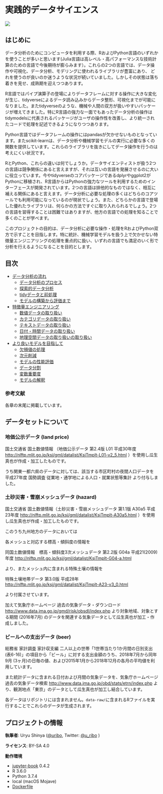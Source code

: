 # 実践的データサイエンス

<img src="https://circleci.com/gh/jupyter/jupyter-book.svg?style=svg" class="left">

## はじめに

データ分析のためにコンピュータを利用する際、RおよびPython言語のいずれかを使うことが多いと思います(Julia言語は高レベル・高パフォーマンスな技術計算のための言語で今後期待が膨らみます）。これらの2つの言語では、データ操作や可視化、データ分析、モデリングに使われるライブラリが豊富にあり、
どれを使うのが良いのか迷うような状況が続いていました。しかしその状態は落ち着きを見せ、成熟期を迎えつつあります。

R言語ではパイプ演算子の登場によりデータフレームに対する操作に大きな変化が生じ、tidyverseによるデータ読み込みからデータ整形、可視化までが可能になりました。またtidyverseのような、機械や人間の双方が扱いやすいパッケージが増えてきました。特にR言語の強力な一面でもあったデータ分析の操作はtidymodelsに代表されるパッケージがユーザの操作性を改善し、より統一されたコードで処理を記述できるようになりつつあります。

Python言語ではデータフレームの操作にはpandasが欠かせないものとなっています。またscikit-learnは、データ分析や機械学習モデルの実行に必要な多くの関数を提供しています。これらのライブラリを抜きにしてデータ操作を行うのは考えにくい状況です。

RとPython、これらの違いは何でしょうか。データサイエンティストが扱う2つの言語は競争関係にあると言えますが、それは互いの言語を発展させるのに大いに役立っています。今やtidyverseのコアパッケージであるdplyrやggplot2がPythonに移植され、R言語からはPythonの強力なツールを利用するためのインターフェースが開発されています。2つの言語は排他的なものではなく、相互に補える関係にあると言えます。データ分析に必要な処理の多くはどちらのコアツールでも利用可能になっているのが現状でしょう。また、どちらかの言語で登場した優れたライブラリは、何らかの方法ですぐに取り入れられるでしょう。2つの言語を習得することは困難ではありますが、他方の言語での処理を知ることで多くのことが学べます。

このプロジェクトの目的は、データ分析に必要な操作・処理をRおよびPython双方で示すことを目指します。特に統計、機械学習モデルを扱う上で欠かせない特徴量エンジニアリングの処理を重点的に扱い、いずれの言語でも満足のいく形で分析を行えるようになることを目的とします。

## 目次

- [データ分析の流れ](01/readme)
    - [データ分析のプロセス](01/introduction)
    - [探索的データ分析](01/eda)
    - [tidyデータと前処理](01/tidy_data)
    - [モデルの構築から評価まで](01/tidymodels_workflow)
- [特徴量エンジニアリング](02/readme)
    - [数値データの取り扱い](02/numeric)
    - [カテゴリデータの取り扱い](02/categorical)
    - [テキストデータの取り扱い](02/text)
    - [日付・時間データの取り扱い](02/date-and-time)
    - [地理空間データの取り扱いの取り扱い](02/spatial-data)
- [より良いモデルを目指して](03/readme)
  - [欠損値の処理](03/handling-missing-data)
  - [次元削減](03/dimension-reduction)
  - [モデルの性能評価](03/model-performance)
  - [データ分割](03/data-splitting)
  - [変数重要度](03/feature-selection)
  - [モデルの解釈](03/interpretability)



### 参考文献

各章の末尾に掲載しています。

## データセットについて

### 地価公示データ (land price)

国土交通省 国土数値情報 （地価公示データ 第2.4版 L01 平成30年度 http://nlftp.mlit.go.jp/ksj/gml/datalist/KsjTmplt-L01-v2_5.html ）を使用し瓜生真也が作成・加工したものです。

うち関東一都六県のデータに対しては、該当する市区町村の夜間人口データを 平成27年度 国勢調査 従業地・通学地による人口・就業状態等集計 より付与しました。

### 土砂災害・雪崩メッシュデータ (hazard)

国土交通省 国土数値情報（土砂災害・雪崩メッシュデータ 第1.1版 A30a5 平成23年度 http://nlftp.mlit.go.jp/ksj/gml/datalist/KsjTmplt-A30a5.html ）を使用し瓜生真也が作成・加工したものです。

このうち九州地方のデータにおいては

各メッシュと対応する標高・傾斜度の情報を

同国土数値情報　標高・傾斜度3次メッシュデータ 第2.2版 G04a 平成21(2009)年度 http://nlftp.mlit.go.jp/ksj/gml/datalist/KsjTmplt-G04-a.html 

より、またメッシュ内に含まれる特殊土壌の情報を

特殊土壌地帯データ 第3.0版 平成28年 http://nlftp.mlit.go.jp/ksj/gml/datalist/KsjTmplt-A23-v3_0.html

より付属させています。

加えて気象庁ホームページ 過去の気象データ・ダウンロード http://www.data.jma.go.jp/gmd/risk/obsdl/index.php より対象地域、対象とする期間 (2016年7月) のデータを関連する気象データとして瓜生真也が加工・作成しました。

### ビールへの支出データ (beer)

総務省 家計調査 家計収支編 二人以上の世帯「1世帯当たり1か月間の日別支出 (表6-16)」の項目から「ビール」に対する支出金額のうち、2018年7月から同年9月 (3ヶ月)の日毎の値、および2015年1月から2018年12月の各月の平均値を利用しています。

また統計データに含まれる日付および月間の気象データを、気象庁ホームページ 過去の気象データ検索 http://www.data.jma.go.jp/obd/stats/etrn/index.php より、観測地点「東京」のデータとして瓜生真也が加工し結合しています。

各データはリポジトリには含まれません。`data-raw/`に含まれるRファイルを実行することでこれらのデータが生成されます。


## プロジェクトの情報

**執筆者**: Uryu Shinya ([\@uribo](https://github.com/uribo), Twitter: [\@u_ribo](http://twitter.com/u_ribo) )

**ライセンス**: BY-SA 4.0

**動作環境**

- [jupyter-book](https://github.com/jupyter/jupyter-book) 0.4.2
- R 3.6.0
- Python 3.7.4
- local (macOS Mojave)
- [Dockerfile](https://github.com/uribo/practical-ds/blob/master/Dockerfile)

